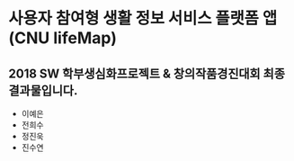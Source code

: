 # 사용자 참여형 생활 정보 서비스 플랫폼 앱 (CNU lifeMap)
## 2018 SW 학부생심화프로젝트 & 창의작품경진대회 최종 결과물입니다.
- 이예은
- 전희수
- 정진욱
- 진수연
